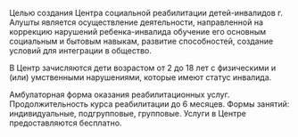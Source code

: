 Целью создания Центра социальной реабилитации детей-инвалидов г. Алушты является осуществление деятельности, направленной на коррекцию нарушений ребенка-инвалида обучение его основным социальным и бытовым навыкам, развитие способностей, создание условий для интеграции в общество.

В Центр зачисляются дети возрастом от 2 до 18 лет с физическими и (или) умственными нарушениями, которые имеют статус инвалида.

Амбулаторная форма оказания реабилитационных услуг.
Продолжительность курса реабилитации до 6 месяцев.
Формы занятий: индивидуальные, подгрупповые, групповые.
Услуги в Центре предоставляются бесплатно.
